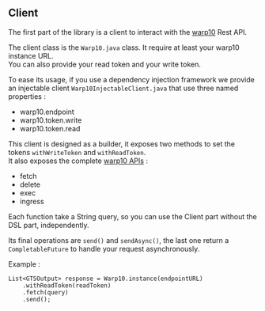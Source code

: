## Client
The first part of the library is a client to interact with the [warp10](http://www.warp10.io/) Rest API.  

The client class is the `Warp10.java` class.  It require at least your warp10 instance URL.  
You can also provide your read token and your write token.  

To ease its usage, if you use a dependency injection framework we provide an injectable client `Warp10InjectableClient.java`
 that use three named properties : 
- warp10.endpoint
- warp10.token.write
- warp10.token.read

This client is designed as a builder, it exposes two methods to set the tokens `withWriteToken` and `withReadToken`.  
It also exposes the complete [warp10 APIs](http://www.warp10.io/apis/) : 
- fetch
- delete
- exec
- ingress  

Each function take a String query, so you can use the Client part without the DSL part, 
independently.

Its final operations are `send()` and `sendAsync()`, the last one return a `CompletableFuture` to handle your request 
asynchronously.

Example : 
````jvm
List<GTSOutput> response = Warp10.instance(endpointURL)
    .withReadToken(readToken)
    .fetch(query)
    .send();   
````